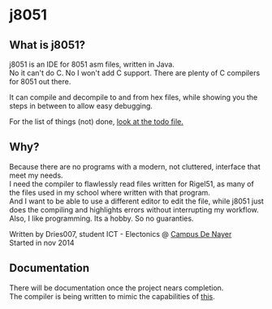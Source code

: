 j8051
=====

What is j8051?
--------------

j8051 is an IDE for 8051 asm files, written in Java.<br>
No it can't do C. No I won't add C support. There are plenty of C compilers for 8051 out there.

It can compile and decompile to and from hex files, while showing you the steps in between to allow easy debugging.

For the list of things (not) done, [look at the todo file.](/todo.md)

Why?
----

Because there are no programs with a modern, not cluttered, interface that meet my needs.<br>
I need the compiler to flawlessly read files written for Rigel51, as many of the files used in my school where written with that program.<br>
And I want to be able to use a different editor to edit the file, while j8051 just does the compiling and highlights errors without interrupting my workflow.<br>
Also, I like programming. Its a hobby. So no guaranties.

Written by Dries007, student ICT - Electonics @ [Campus De Nayer](http://www.thomasmore.be/nayer)<br>
Started in nov 2014

Documentation
-------------

There will be documentation once the project nears completion.<br>
The compiler is being written to mimic the capabilities of [this](http://www.rigelcorp.com/__doc/8051/reads51.pdf).
